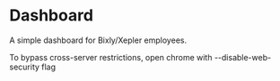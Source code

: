 Dashboard
=========

A simple dashboard for Bixly/Xepler employees.

To bypass cross-server restrictions, open chrome with --disable-web-security flag